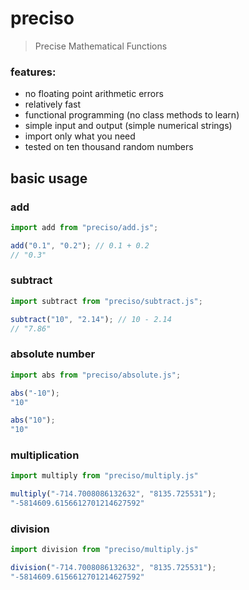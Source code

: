 # preciso
> Precise Mathematical Functions

### features:
- no floating point arithmetic errors
- relatively fast
- functional programming (no class methods to learn)
- simple input and output (simple numerical strings)
- import only what you need
- tested on ten thousand random numbers

## basic usage
### add
```js
import add from "preciso/add.js";

add("0.1", "0.2"); // 0.1 + 0.2
// "0.3"
```

### subtract
```js
import subtract from "preciso/subtract.js";

subtract("10", "2.14"); // 10 - 2.14
// "7.86"
```

### absolute number
```js
import abs from "preciso/absolute.js";

abs("-10");
"10"

abs("10");
"10"
```

### multiplication
```js
import multiply from "preciso/multiply.js"

multiply("-714.7008086132632", "8135.725531");
"-5814609.6156612701214627592"
``` 

### division
```js
import division from "preciso/multiply.js"

division("-714.7008086132632", "8135.725531");
"-5814609.6156612701214627592"
```
